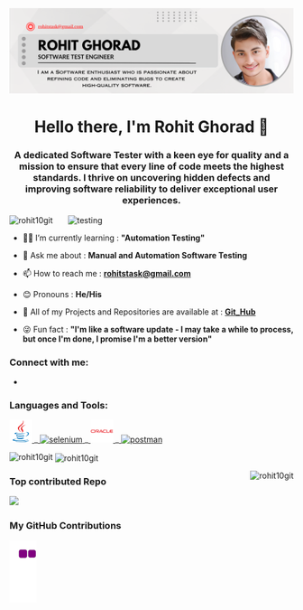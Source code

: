 ![logo](https://github.com/Rohit10Git/Rohit10Git/blob/main/Rohit_Banner.png)

<h1 align="center"> Hello there, I'm Rohit Ghorad 👋 </h1>

<h3 align="center"> A dedicated Software Tester with a keen eye for quality and a mission to ensure that every line of code meets the highest standards. I thrive on uncovering hidden defects and improving software reliability to deliver exceptional user experiences.</h3>

<img align="right" alt="testing" width="400" src="https://user-images.githubusercontent.com/74038190/241764371-9d0fd0c4-5c7f-4122-b884-64a1e1685d2d.gif">

<p align="left"> <img src="https://komarev.com/ghpvc/?username=rohit10git&label=Profile%20views&color=0e75b6&style=flat" alt="rohit10git" /> </p>

- 👨‍💻 I’m currently learning : **"Automation Testing"**
  
- 💬 Ask me about : **Manual and Automation Software Testing**

- 📫 How to reach me : **rohitstask@gmail.com**

- 😊 Pronouns : **He/His**

- 💼 All of my Projects and Repositories are available at : **[Git_Hub](https://github.com/Rohit10Git)**

- 😜 Fun fact : **"I'm like a software update - I may take a while to process, but once I'm done, I promise I'm a better version"**

### Connect with me: 

-

### Languages and Tools:

<a href="https://www.java.com" target="_blank" rel="noreferrer"> <img src="https://raw.githubusercontent.com/devicons/devicon/master/icons/java/java-original.svg" alt="java" width="40" height="40"> </a> 
_<a href="https://www.selenium.dev" target="_blank" rel="noreferrer"> <img src="https://raw.githubusercontent.com/detain/svg-logos/780f25886640cef088af994181646db2f6b1a3f8/svg/selenium-logo.svg" alt="selenium" width="40" height="40"> </a> 
_<a href="https://www.oracle.com/" target="_blank" rel="noreferrer"> <img src="https://raw.githubusercontent.com/devicons/devicon/master/icons/oracle/oracle-original.svg" alt="oracle" width="40" height="40"> </a> 
_<a href="https://postman.com" target="_blank" rel="noreferrer"> <img src="https://www.vectorlogo.zone/logos/getpostman/getpostman-icon.svg" alt="postman" width="40" height="40"> </a> 

<p><img align="left" src="https://github-readme-stats.vercel.app/api/top-langs?username=rohit10git&show_icons=true&locale=en&layout=compact" alt="rohit10git" ></p>
<p>&nbsp;<img align="center" src="https://github-readme-stats.vercel.app/api?username=rohit10git&show_icons=true&locale=en" alt="rohit10git" ></p>
<p><img align="right" src="https://github-readme-streak-stats.herokuapp.com/?user=rohit10git&" alt="rohit10git" ></p>

### Top contributed Repo

![](https://github-contributor-stats.vercel.app/api?username=Rohit10Git&limit=5&theme=flat&combine_all_yearly_contributions=true)

### My GitHub Contributions

![snake gif](https://github.com/Rohit10Git/Rohit10Git/blob/output/github-contribution-grid-snake.gif)
